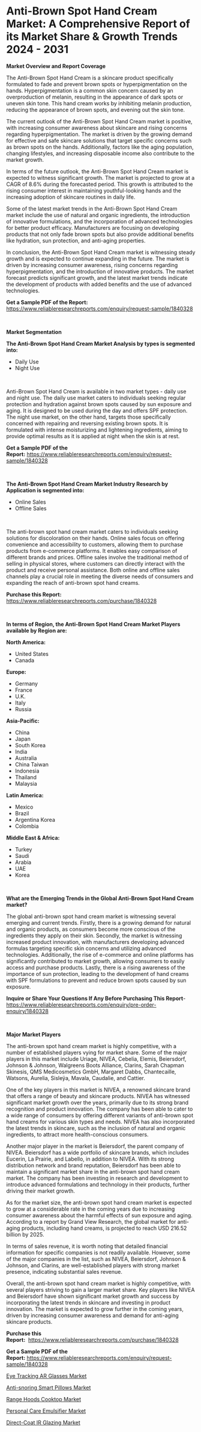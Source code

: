 <p><h1>Anti-Brown Spot Hand Cream Market: A Comprehensive Report of its Market Share & Growth Trends 2024 - 2031</h1></p><p><strong>Market Overview and Report Coverage</strong></p>
<p><p>The Anti-Brown Spot Hand Cream is a skincare product specifically formulated to fade and prevent brown spots or hyperpigmentation on the hands. Hyperpigmentation is a common skin concern caused by an overproduction of melanin, resulting in the appearance of dark spots or uneven skin tone. This hand cream works by inhibiting melanin production, reducing the appearance of brown spots, and evening out the skin tone.</p><p>The current outlook of the Anti-Brown Spot Hand Cream market is positive, with increasing consumer awareness about skincare and rising concerns regarding hyperpigmentation. The market is driven by the growing demand for effective and safe skincare solutions that target specific concerns such as brown spots on the hands. Additionally, factors like the aging population, changing lifestyles, and increasing disposable income also contribute to the market growth.</p><p>In terms of the future outlook, the Anti-Brown Spot Hand Cream market is expected to witness significant growth. The market is projected to grow at a CAGR of 8.6% during the forecasted period. This growth is attributed to the rising consumer interest in maintaining youthful-looking hands and the increasing adoption of skincare routines in daily life.</p><p>Some of the latest market trends in the Anti-Brown Spot Hand Cream market include the use of natural and organic ingredients, the introduction of innovative formulations, and the incorporation of advanced technologies for better product efficacy. Manufacturers are focusing on developing products that not only fade brown spots but also provide additional benefits like hydration, sun protection, and anti-aging properties.</p><p>In conclusion, the Anti-Brown Spot Hand Cream market is witnessing steady growth and is expected to continue expanding in the future. The market is driven by increasing consumer awareness, rising concerns regarding hyperpigmentation, and the introduction of innovative products. The market forecast predicts significant growth, and the latest market trends indicate the development of products with added benefits and the use of advanced technologies.</p></p>
<p><strong>Get a Sample PDF of the Report:</strong> <a href="https://www.reliableresearchreports.com/enquiry/request-sample/1840328">https://www.reliableresearchreports.com/enquiry/request-sample/1840328</a></p>
<p>&nbsp;</p>
<p><strong>Market Segmentation</strong></p>
<p><strong>The Anti-Brown Spot Hand Cream Market Analysis by types is segmented into:</strong></p>
<p><ul><li>Daily Use</li><li>Night Use</li></ul></p>
<p>&nbsp;</p>
<p><p>Anti-Brown Spot Hand Cream is available in two market types - daily use and night use. The daily use market caters to individuals seeking regular protection and hydration against brown spots caused by sun exposure and aging. It is designed to be used during the day and offers SPF protection. The night use market, on the other hand, targets those specifically concerned with repairing and reversing existing brown spots. It is formulated with intense moisturizing and lightening ingredients, aiming to provide optimal results as it is applied at night when the skin is at rest.</p></p>
<p><strong>Get a Sample PDF of the Report:</strong>&nbsp;<a href="https://www.reliableresearchreports.com/enquiry/request-sample/1840328">https://www.reliableresearchreports.com/enquiry/request-sample/1840328</a></p>
<p>&nbsp;</p>
<p><strong>The Anti-Brown Spot Hand Cream Market Industry Research by Application is segmented into:</strong></p>
<p><ul><li>Online Sales</li><li>Offline Sales</li></ul></p>
<p>&nbsp;</p>
<p><p>The anti-brown spot hand cream market caters to individuals seeking solutions for discoloration on their hands. Online sales focus on offering convenience and accessibility to customers, allowing them to purchase products from e-commerce platforms. It enables easy comparison of different brands and prices. Offline sales involve the traditional method of selling in physical stores, where customers can directly interact with the product and receive personal assistance. Both online and offline sales channels play a crucial role in meeting the diverse needs of consumers and expanding the reach of anti-brown spot hand creams.</p></p>
<p><strong>Purchase this Report:</strong>&nbsp; <a href="https://www.reliableresearchreports.com/purchase/1840328">https://www.reliableresearchreports.com/purchase/1840328</a></p>
<p>&nbsp;</p>
<p><strong>In terms of Region, the Anti-Brown Spot Hand Cream Market Players available by Region are:</strong></p>
<p>
    <p> <strong> North America: </strong>
        <ul>
            <li>United States</li>
            <li>Canada</li>
        </ul>
        </p> 
    <p> <strong> Europe: </strong>
        <ul>
            <li>Germany</li>
            <li>France</li>
            <li>U.K.</li>
            <li>Italy</li>
            <li>Russia</li>
        </ul>
        </p> 
    <p> <strong> Asia-Pacific: </strong>
        <ul>
            <li>China</li>
            <li>Japan</li>
            <li>South Korea</li>
            <li>India</li>
            <li>Australia</li>
            <li>China Taiwan</li>
            <li>Indonesia</li>
            <li>Thailand</li>
            <li>Malaysia</li>
        </ul>
        </p> 
    <p> <strong> Latin America: </strong>
        <ul>
            <li>Mexico</li>
            <li>Brazil</li>
            <li>Argentina Korea</li>
            <li>Colombia</li>
        </ul>
        </p> 
    <p> <strong> Middle East & Africa: </strong>
        <ul>
            <li>Turkey</li>
            <li>Saudi</li>
            <li>Arabia</li>
            <li>UAE</li>
            <li>Korea</li>
        </ul>
    </p>
    </p>
<p>&nbsp;</p>
<p><strong>What are the Emerging Trends in the Global Anti-Brown Spot Hand Cream market?</strong></p>
<p><p>The global anti-brown spot hand cream market is witnessing several emerging and current trends. Firstly, there is a growing demand for natural and organic products, as consumers become more conscious of the ingredients they apply on their skin. Secondly, the market is witnessing increased product innovation, with manufacturers developing advanced formulas targeting specific skin concerns and utilizing advanced technologies. Additionally, the rise of e-commerce and online platforms has significantly contributed to market growth, allowing consumers to easily access and purchase products. Lastly, there is a rising awareness of the importance of sun protection, leading to the development of hand creams with SPF formulations to prevent and reduce brown spots caused by sun exposure.</p></p>
<p><strong>Inquire or Share Your Questions If Any Before Purchasing This Report</strong>- <a href="https://www.reliableresearchreports.com/enquiry/pre-order-enquiry/1840328">https://www.reliableresearchreports.com/enquiry/pre-order-enquiry/1840328</a></p>
<p>&nbsp;</p>
<p><strong>Major Market Players</strong></p>
<p><p>The anti-brown spot hand cream market is highly competitive, with a number of established players vying for market share. Some of the major players in this market include Uriage, NIVEA, Cebelia, Elemis, Beiersdorf, Johnson & Johnson, Walgreens Boots Alliance, Clarins, Sarah Chapman Skinesis, QMS Medicosmetics GmbH, Margaret Dabbs, Chantecaille, Watsons, Aurelia, Sisleÿa, Mavala, Caudalie, and Cattier.</p><p>One of the key players in this market is NIVEA, a renowned skincare brand that offers a range of beauty and skincare products. NIVEA has witnessed significant market growth over the years, primarily due to its strong brand recognition and product innovation. The company has been able to cater to a wide range of consumers by offering different variants of anti-brown spot hand creams for various skin types and needs. NIVEA has also incorporated the latest trends in skincare, such as the inclusion of natural and organic ingredients, to attract more health-conscious consumers.</p><p>Another major player in the market is Beiersdorf, the parent company of NIVEA. Beiersdorf has a wide portfolio of skincare brands, which includes Eucerin, La Prairie, and Labello, in addition to NIVEA. With its strong distribution network and brand reputation, Beiersdorf has been able to maintain a significant market share in the anti-brown spot hand cream market. The company has been investing in research and development to introduce advanced formulations and technology in their products, further driving their market growth.</p><p>As for the market size, the anti-brown spot hand cream market is expected to grow at a considerable rate in the coming years due to increasing consumer awareness about the harmful effects of sun exposure and aging. According to a report by Grand View Research, the global market for anti-aging products, including hand creams, is projected to reach USD 216.52 billion by 2025.</p><p>In terms of sales revenue, it is worth noting that detailed financial information for specific companies is not readily available. However, some of the major companies in the list, such as NIVEA, Beiersdorf, Johnson & Johnson, and Clarins, are well-established players with strong market presence, indicating substantial sales revenue.</p><p>Overall, the anti-brown spot hand cream market is highly competitive, with several players striving to gain a larger market share. Key players like NIVEA and Beiersdorf have shown significant market growth and success by incorporating the latest trends in skincare and investing in product innovation. The market is expected to grow further in the coming years, driven by increasing consumer awareness and demand for anti-aging skincare products.</p></p>
<p><strong>Purchase this Report:</strong>&nbsp;&nbsp;<a href="https://www.reliableresearchreports.com/purchase/1840328">https://www.reliableresearchreports.com/purchase/1840328</a></p>
<p></p>
<p><strong>Get a Sample PDF of the Report:</strong>&nbsp;<a href="https://www.reliableresearchreports.com/enquiry/request-sample/1840328">https://www.reliableresearchreports.com/enquiry/request-sample/1840328</a></p>
<p><p><a href="https://github.com/ruslanpoljakovrd177/Market-Research-Report-List-2/blob/main/eye-tracking-ar-glasses-market.md">Eye Tracking AR Glasses Market</a></p><p><a href="https://github.com/gulaimolin/Market-Research-Report-List-2/blob/main/anti-snoring-smart-pillows-market.md">Anti-snoring Smart Pillows Market</a></p><p><a href="https://github.com/grishafomin4852/Market-Research-Report-List-2/blob/main/range-hoods-cooktop-market.md">Range Hoods Cooktop Market</a></p><p><a href="https://github.com/dziulagalemab/Market-Research-Report-List-2/blob/main/personal-care-emulsifier-market.md">Personal Care Emulsifier Market</a></p><p><a href="https://github.com/abbypearson7765/Market-Research-Report-List-2/blob/main/direct-coat-ir-glazing-market.md">Direct-Coat IR Glazing Market</a></p></p>